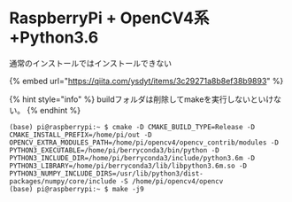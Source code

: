# RaspberryPi + OpenCV4系+Python3.6

通常のインストールではインストールできない

{% embed url="https://qiita.com/ysdyt/items/3c29271a8b8ef38b9893" %}



{% hint style="info" %}
buildフォルダは削除してmakeを実行しないといけない。
{% endhint %}

```text
(base) pi@raspberrypi:~ $ cmake -D CMAKE_BUILD_TYPE=Release -D CMAKE_INSTALL_PREFIX=/home/pi/out -D OPENCV_EXTRA_MODULES_PATH=/home/pi/opencv4/opencv_contrib/modules -D PYTHON3_EXECUTABLE=/home/pi/berryconda3/bin/python -D PYTHON3_INCLUDE_DIR=/home/pi/berryconda3/include/python3.6m -D PYTHON3_LIBRARY=/home/pi/berryconda3/lib/libpython3.6m.so -D PYTHON3_NUMPY_INCLUDE_DIRS=/usr/lib/python3/dist-packages/numpy/core/include -S /home/pi/opencv4/opencv
(base) pi@raspberrypi:~ $ make -j9





```

